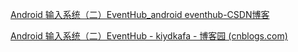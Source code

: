 [Android 输入系统（二）EventHub_android eventhub-CSDN博客](https://blog.csdn.net/VNanyesheshou/article/details/62422404)

[Android 输入系统（二）EventHub - kiydkafa - 博客园 (cnblogs.com)](https://www.cnblogs.com/ydkf85/p/6569258.html)